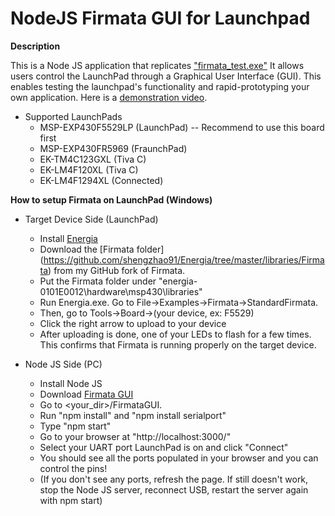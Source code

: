 NodeJS Firmata GUI for Launchpad
==========

**Description**

This is a Node JS application that replicates ["firmata_test.exe"](http://firmata.org/) It allows users control the LaunchPad through a Graphical User Interface (GUI). This enables testing the launchpad's functionality and rapid-prototyping your own application. Here is a [demonstration video](http://youtu.be/t-D9XZS2DeQ).

* Supported LaunchPads
	* MSP-EXP430F5529LP (LaunchPad) -- Recommend to use this board first
	* MSP-EXP430FR5969 (FraunchPad)
	* EK-TM4C123GXL (Tiva C)
	* EK-LM4F120XL (Tiva C)
	* EK-LM4F1294XL (Connected)

**How to setup Firmata on LaunchPad (Windows)**

* Target Device Side (LaunchPad)
	* Install [Energia](http://energia.nu/download/)
	* Download the [Firmata folder] (https://github.com/shengzhao91/Energia/tree/master/libraries/Firmata) from my GitHub fork of Firmata. 
	* Put the Firmata folder under "energia-0101E0012\hardware\msp430\libraries"
	* Run Energia.exe. Go to File->Examples->Firmata->StandardFirmata.
	* Then, go to Tools->Board->(your device, ex: F5529)
	* Click the right arrow to upload to your device
	* After uploading is done, one of your LEDs to flash for a few times. This confirms that Firmata is running properly on the target device.

* Node JS Side (PC)
	* Install Node JS
	* Download [Firmata GUI](https://github.com/shengzhao91/FirmataGUI)
	* Go to <your_dir>/FirmataGUI.
	* Run "npm install" and "npm install serialport"
	* Type "npm start"
	* Go to your browser at "http://localhost:3000/"
	* Select your UART port LaunchPad is on and click "Connect"
	* You should see all the ports populated in your browser and you can control the pins!
	* (If you don't see any ports, refresh the page. If still doesn't work, stop the Node JS server, reconnect USB, restart the server again with npm start)
